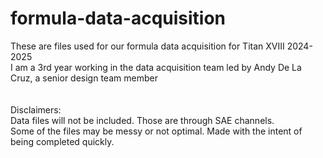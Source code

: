 # formula-data-acquisition
These are files used for our formula data acquisition for Titan XVIII 2024-2025 <br>
I am a 3rd year working in the data acquisition team led by Andy De La Cruz, a senior design team member<br>
<br>
<br>
Disclaimers: <br>
Data files will not be included. Those are through SAE channels.<br>
Some of the files may be messy or not optimal. Made with the intent of being completed quickly.<br>
